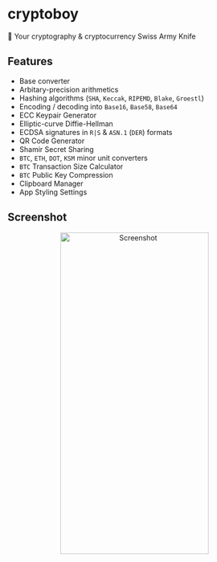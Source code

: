 # cryptoboy

🥷 Your cryptography &amp; cryptocurrency Swiss Army Knife

## Features

- Base converter
- Arbitary-precision arithmetics
- Hashing algorithms (`SHA`, `Keccak`, `RIPEMD`, `Blake`, `Groestl`)
- Encoding / decoding into `Base16`, `Base58`, `Base64`
- ECC Keypair Generator
- Elliptic-curve Diffie-Hellman
- ECDSA signatures in `R|S` & `ASN.1` (`DER`) formats
- QR Code Generator
- Shamir Secret Sharing
- `BTC`, `ETH`, `DOT`, `KSM` minor unit converters
- `BTC` Transaction Size Calculator
- `BTC` Public Key Compression
- Clipboard Manager
- App Styling Settings

## Screenshot

<div align="center">
  <img src="https://user-images.githubusercontent.com/8525882/129638786-75c367dc-4ee5-48de-8b5c-1e47aba06e65.jpg" width="295" height="640" title="Screenshot">  
</div>

